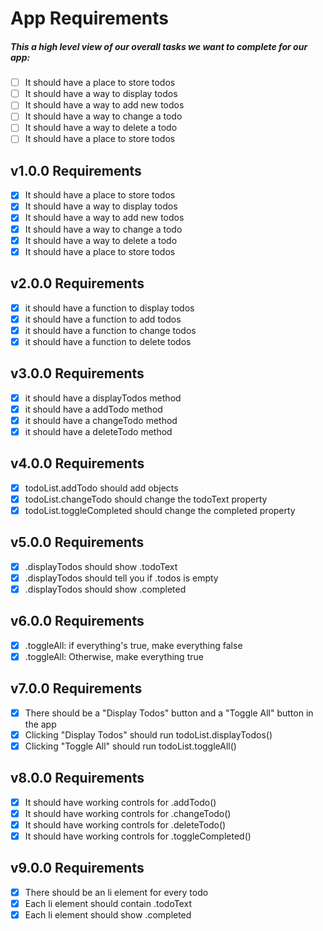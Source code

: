 # **App Requirements**

##### This a high level view of our overall tasks we want to complete for our app:

- [ ] It should have a place to store todos
- [ ] It should have a way to display todos
- [ ] It should have a way to add new todos
- [ ] It should have a way to change a todo
- [ ] It should have a way to delete a todo
- [ ] It should have a place to store todos

## v1.0.0  **Requirements**

- [x] It should have a place to store todos
- [x] It should have a way to display todos
- [x] It should have a way to add new todos
- [x] It should have a way to change a todo
- [x] It should have a way to delete a todo
- [x] It should have a place to store todos

## v2.0.0  **Requirements**

- [x] it should have a function to display todos
- [x] it should have a function to add todos
- [x] it should have a function to change todos
- [x] it should have a function to delete todos

## v3.0.0  **Requirements**

- [x] it should have a displayTodos method
- [x] it should have a addTodo method
- [x] it should have a changeTodo method
- [x] it should have a deleteTodo method

## v4.0.0  **Requirements**

- [x] todoList.addTodo should add objects
- [x] todoList.changeTodo should change the todoText property
- [x] todoList.toggleCompleted should change the completed property

## v5.0.0  **Requirements**

- [x] .displayTodos should show .todoText
- [x] .displayTodos should tell you if .todos is empty
- [x] .displayTodos should show .completed

## v6.0.0  **Requirements**

- [x] .toggleAll: if everything's true, make everything false
- [x] .toggleAll: Otherwise, make everything true

## v7.0.0  **Requirements**

- [x] There should be a "Display Todos" button and a "Toggle All" button in the app
- [x] Clicking "Display Todos" should run todoList.displayTodos()
- [x] Clicking "Toggle All" should run todoList.toggleAll()

## v8.0.0  **Requirements**

- [x] It should have working controls for .addTodo()
- [x] It should have working controls for .changeTodo()
- [x] It should have working controls for .deleteTodo()
- [x] It should have working controls for .toggleCompleted()

## v9.0.0  **Requirements**

- [x] There should be an li element for every todo
- [x] Each li element should contain .todoText
- [x] Each li element should show .completed

